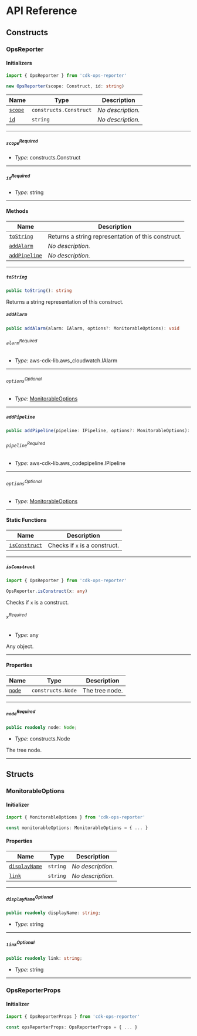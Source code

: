 # API Reference <a name="API Reference" id="api-reference"></a>

## Constructs <a name="Constructs" id="Constructs"></a>

### OpsReporter <a name="OpsReporter" id="cdk-ops-reporter.OpsReporter"></a>

#### Initializers <a name="Initializers" id="cdk-ops-reporter.OpsReporter.Initializer"></a>

```typescript
import { OpsReporter } from 'cdk-ops-reporter'

new OpsReporter(scope: Construct, id: string)
```

| **Name** | **Type** | **Description** |
| --- | --- | --- |
| <code><a href="#cdk-ops-reporter.OpsReporter.Initializer.parameter.scope">scope</a></code> | <code>constructs.Construct</code> | *No description.* |
| <code><a href="#cdk-ops-reporter.OpsReporter.Initializer.parameter.id">id</a></code> | <code>string</code> | *No description.* |

---

##### `scope`<sup>Required</sup> <a name="scope" id="cdk-ops-reporter.OpsReporter.Initializer.parameter.scope"></a>

- *Type:* constructs.Construct

---

##### `id`<sup>Required</sup> <a name="id" id="cdk-ops-reporter.OpsReporter.Initializer.parameter.id"></a>

- *Type:* string

---

#### Methods <a name="Methods" id="Methods"></a>

| **Name** | **Description** |
| --- | --- |
| <code><a href="#cdk-ops-reporter.OpsReporter.toString">toString</a></code> | Returns a string representation of this construct. |
| <code><a href="#cdk-ops-reporter.OpsReporter.addAlarm">addAlarm</a></code> | *No description.* |
| <code><a href="#cdk-ops-reporter.OpsReporter.addPipeline">addPipeline</a></code> | *No description.* |

---

##### `toString` <a name="toString" id="cdk-ops-reporter.OpsReporter.toString"></a>

```typescript
public toString(): string
```

Returns a string representation of this construct.

##### `addAlarm` <a name="addAlarm" id="cdk-ops-reporter.OpsReporter.addAlarm"></a>

```typescript
public addAlarm(alarm: IAlarm, options?: MonitorableOptions): void
```

###### `alarm`<sup>Required</sup> <a name="alarm" id="cdk-ops-reporter.OpsReporter.addAlarm.parameter.alarm"></a>

- *Type:* aws-cdk-lib.aws_cloudwatch.IAlarm

---

###### `options`<sup>Optional</sup> <a name="options" id="cdk-ops-reporter.OpsReporter.addAlarm.parameter.options"></a>

- *Type:* <a href="#cdk-ops-reporter.MonitorableOptions">MonitorableOptions</a>

---

##### `addPipeline` <a name="addPipeline" id="cdk-ops-reporter.OpsReporter.addPipeline"></a>

```typescript
public addPipeline(pipeline: IPipeline, options?: MonitorableOptions): void
```

###### `pipeline`<sup>Required</sup> <a name="pipeline" id="cdk-ops-reporter.OpsReporter.addPipeline.parameter.pipeline"></a>

- *Type:* aws-cdk-lib.aws_codepipeline.IPipeline

---

###### `options`<sup>Optional</sup> <a name="options" id="cdk-ops-reporter.OpsReporter.addPipeline.parameter.options"></a>

- *Type:* <a href="#cdk-ops-reporter.MonitorableOptions">MonitorableOptions</a>

---

#### Static Functions <a name="Static Functions" id="Static Functions"></a>

| **Name** | **Description** |
| --- | --- |
| <code><a href="#cdk-ops-reporter.OpsReporter.isConstruct">isConstruct</a></code> | Checks if `x` is a construct. |

---

##### ~~`isConstruct`~~ <a name="isConstruct" id="cdk-ops-reporter.OpsReporter.isConstruct"></a>

```typescript
import { OpsReporter } from 'cdk-ops-reporter'

OpsReporter.isConstruct(x: any)
```

Checks if `x` is a construct.

###### `x`<sup>Required</sup> <a name="x" id="cdk-ops-reporter.OpsReporter.isConstruct.parameter.x"></a>

- *Type:* any

Any object.

---

#### Properties <a name="Properties" id="Properties"></a>

| **Name** | **Type** | **Description** |
| --- | --- | --- |
| <code><a href="#cdk-ops-reporter.OpsReporter.property.node">node</a></code> | <code>constructs.Node</code> | The tree node. |

---

##### `node`<sup>Required</sup> <a name="node" id="cdk-ops-reporter.OpsReporter.property.node"></a>

```typescript
public readonly node: Node;
```

- *Type:* constructs.Node

The tree node.

---


## Structs <a name="Structs" id="Structs"></a>

### MonitorableOptions <a name="MonitorableOptions" id="cdk-ops-reporter.MonitorableOptions"></a>

#### Initializer <a name="Initializer" id="cdk-ops-reporter.MonitorableOptions.Initializer"></a>

```typescript
import { MonitorableOptions } from 'cdk-ops-reporter'

const monitorableOptions: MonitorableOptions = { ... }
```

#### Properties <a name="Properties" id="Properties"></a>

| **Name** | **Type** | **Description** |
| --- | --- | --- |
| <code><a href="#cdk-ops-reporter.MonitorableOptions.property.displayName">displayName</a></code> | <code>string</code> | *No description.* |
| <code><a href="#cdk-ops-reporter.MonitorableOptions.property.link">link</a></code> | <code>string</code> | *No description.* |

---

##### `displayName`<sup>Optional</sup> <a name="displayName" id="cdk-ops-reporter.MonitorableOptions.property.displayName"></a>

```typescript
public readonly displayName: string;
```

- *Type:* string

---

##### `link`<sup>Optional</sup> <a name="link" id="cdk-ops-reporter.MonitorableOptions.property.link"></a>

```typescript
public readonly link: string;
```

- *Type:* string

---

### OpsReporterProps <a name="OpsReporterProps" id="cdk-ops-reporter.OpsReporterProps"></a>

#### Initializer <a name="Initializer" id="cdk-ops-reporter.OpsReporterProps.Initializer"></a>

```typescript
import { OpsReporterProps } from 'cdk-ops-reporter'

const opsReporterProps: OpsReporterProps = { ... }
```




